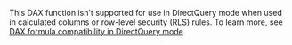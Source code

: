 This DAX function isn't supported for use in DirectQuery mode when used in calculated columns or row-level security (RLS) rules. To learn more, see [DAX formula compatibility in DirectQuery mode](https://go.microsoft.com/fwlink/?LinkId=219172).
